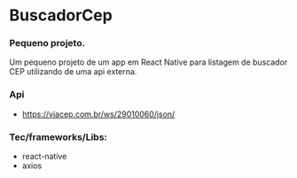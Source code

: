# BuscadorCep

### Pequeno projeto.

Um pequeno projeto de um app em React Native para listagem de buscador CEP utilizando de uma api externa.

### Api

- https://viacep.com.br/ws/29010060/json/


### Tec/frameworks/Libs:

- react-native
- axios
